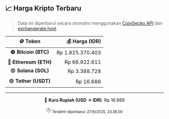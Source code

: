 

<!-- HARGA_KRIPTO -->
## 📈 Harga Kripto Terbaru

> Data ini diperbarui secara otomatis menggunakan [CoinGecko API](https://www.coingecko.com/) dan [exchangerate.host](https://exchangerate.host/)

<div align="center">

| 🪙 Token | 💰 Harga (IDR) |
|:------:|---------------:|
| 🟠 **Bitcoin (BTC)**   | Rp 1.825.370.403 |
| 🔵 **Ethereum (ETH)**  | Rp 66.922.611 |
| 🟣 **Solana (SOL)**    | Rp 3.388.728 |
| 🟢 **Tether (USDT)**   | Rp 16.686 |

---

💱 **Kurs Rupiah (USD → IDR)**: Rp 16.689

🕒 <sub>Terakhir diperbarui: 27/9/2025, 23.36.00</sub>

</div>
<!-- /HARGA_KRIPTO -->